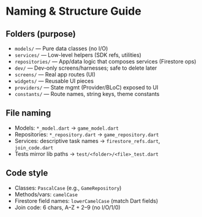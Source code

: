 # Naming & Structure Guide

## Folders (purpose)
- `models/` — Pure data classes (no I/O)
- `services/` — Low-level helpers (SDK refs, utilities)
- `repositories/` — App/data logic that composes services (Firestore ops)
- `dev/` — Dev-only screens/harnesses; safe to delete later
- `screens/` — Real app routes (UI)
- `widgets/` — Reusable UI pieces
- `providers/` — State mgmt (Provider/BLoC) exposed to UI
- `constants/` — Route names, string keys, theme constants

## File naming
- Models: `*_model.dart` → `game_model.dart`
- Repositories: `*_repository.dart` → `game_repository.dart`
- Services: descriptive task names → `firestore_refs.dart`, `join_code.dart`
- Tests mirror lib paths → `test/<folder>/<file>_test.dart`

## Code style
- Classes: `PascalCase` (e.g., `GameRepository`)
- Methods/vars: `camelCase`
- Firestore field names: `lowerCamelCase` (match Dart fields)
- Join code: 6 chars, A–Z + 2–9 (no I/O/1/0)
